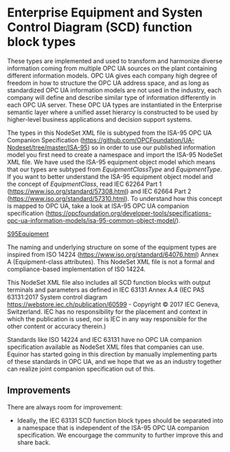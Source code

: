 # Enterprise Equipment and Systen Control Diagram (SCD) function block types

These types are implemented and used to transform and harmonize diverse information coming from multiple OPC UA sources on the plant containing different information models. OPC UA gives each company high degree of freedom in how to structure the OPC UA address space, and as long as standardized OPC UA information models are not used in the industry, each company will define and describe similar type of information differently in each OPC UA server. These OPC UA types are instantiated in the Enterprise semantic layer where a unified asset hierarcy is constructed to be used by higher-level business applications and decision support systems.

The types in this NodeSet XML file is subtyped from the ISA-95 OPC UA Companion Specification (https://github.com/OPCFoundation/UA-Nodeset/tree/master/ISA-95) so in order to use our published information model you first need to create a namespace and import the ISA-95 NodeSet XML file. We have used the ISA-95 equipment object model which means that our types are subtyped from *EquipmentClassType* and *EquipmentType*. If you want to better understand the ISA-95 equipment object model and the concept of *EquipmentClass*, read IEC 62264 Part 1 (https://www.iso.org/standard/57308.html) and IEC 62664 Part 2 (https://www.iso.org/standard/57310.html). To understand how this concept is mapped to OPC UA, take a look at ISA-95 OPC UA companion specification (https://opcfoundation.org/developer-tools/specifications-opc-ua-information-models/isa-95-common-object-model/). 

[S95Equipment](./equipment-scd/attachments/s95types.PNG)

The naming and underlying structure on some of the equipment types are inspired from ISO 14224 (https://www.iso.org/standard/64076.html) Annex A (Equipment-class attributes). This NodeSet XML file is not a formal and compliance-based implementation of ISO 14224. 

This NodeSet XML file also includes all SCD function blocks with output terminals and parameters as defined in IEC 63131 Annex A.4 (IEC PAS 63131:2017 System control diagram https://webstore.iec.ch/publication/60599 - Copyright © 2017 IEC Geneva, Switzerland. IEC has no responsibility for the placement and context in which the publication is used, nor is IEC in any way responsible for the other content or accuracy therein.)

Standards like ISO 14224 and IEC 63131 have no OPC UA companion specification available as NodeSet XML files that companies can use. Equinor has started going in this direction by manually implementing parts of these standards in OPC UA, and we hope that we as an industry together can realize joint companion specification out of this.

## Improvements

There are always room for improvement:

* Ideally, the IEC 63131 SCD function block types should be separated into a namespace that is independent of the ISA-95 OPC UA companion specification. We encourgage the community to further improve this and share back. 
